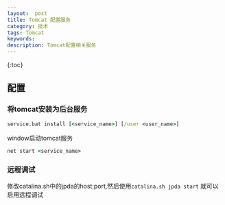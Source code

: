```yaml
---
layout:  post
title: Tomcat 配置服务
category: 技术
tags: Tomcat
keywords: 
description: Tomcat配置相关服务
---
```


{:toc}

## 配置

### 将tomcat安装为后台服务

```cmd
service.bat install [<service_name>] [/user <user_name>]
```

window启动tomcat服务

```cmd
net start <service_name>
```

### 远程调试

修改catalina.sh中的jpda的host:port,然后使用`catalina.sh jpda start` 就可以启用远程调试
